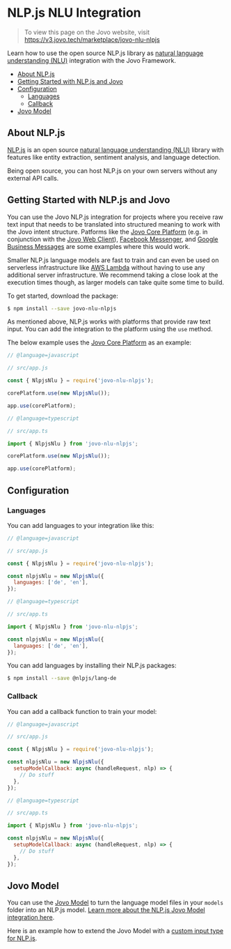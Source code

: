 # NLP.js NLU Integration

> To view this page on the Jovo website, visit https://v3.jovo.tech/marketplace/jovo-nlu-nlpjs

Learn how to use the open source NLP.js library as [natural language understanding (NLU)](https://v3.jovo.tech/marketplace/tag/nlu) integration with the Jovo Framework.

- [About NLP.js](#about-nlpjs)
- [Getting Started with NLP.js and Jovo](#getting-started-with-nlpjs-and-jovo)
- [Configuration](#configuration)
  - [Languages](#languages)
  - [Callback](#callback)
- [Jovo Model](#jovo-model)

## About NLP.js

[NLP.js](https://github.com/axa-group/nlp.js) is an open source [natural language understanding (NLU)](https://v3.jovo.tech/marketplace/tag/nlu) library with features like entity extraction, sentiment analysis, and language detection.

Being open source, you can host NLP.js on your own servers without any external API calls.

## Getting Started with NLP.js and Jovo

You can use the Jovo NLP.js integration for projects where you receive raw text input that needs to be translated into structured meaning to work with the Jovo intent structure. Patforms like the [Jovo Core Platform](https://v3.jovo.tech/marketplace/jovo-platform-core) (e.g. in conjunction with the [Jovo Web Client](https://v3.jovo.tech/marketplace/jovo-client-web)), [Facebook Messenger](https://v3.jovo.tech/marketplace/jovo-platform-facebookmessenger), and [Google Business Messages](https://v3.jovo.tech/marketplace/jovo-platform-googlebusiness) are some examples where this would work.

Smaller NLP.js language models are fast to train and can even be used on serverless infrastructure like [AWS Lambda](https://v3.jovo.tech/docs/hosting/aws-lambda) without having to use any additional server infrastructure. We recommend taking a close look at the execution times though, as larger models can take quite some time to build.

To get started, download the package:

```sh
$ npm install --save jovo-nlu-nlpjs
```

As mentioned above, NLP.js works with platforms that provide raw text input. You can add the integration to the platform using the `use` method.

The below example uses the [Jovo Core Platform](https://v3.jovo.tech/marketplace/jovo-platform-core) as an example:

```javascript
// @language=javascript

// src/app.js

const { NlpjsNlu } = require('jovo-nlu-nlpjs');

corePlatform.use(new NlpjsNlu());

app.use(corePlatform);

// @language=typescript

// src/app.ts

import { NlpjsNlu } from 'jovo-nlu-nlpjs';

corePlatform.use(new NlpjsNlu());

app.use(corePlatform);
```

## Configuration

### Languages

You can add languages to your integration like this:

```javascript
// @language=javascript

// src/app.js

const { NlpjsNlu } = require('jovo-nlu-nlpjs');

const nlpjsNlu = new NlpjsNlu({
  languages: ['de', 'en'],
});

// @language=typescript

// src/app.ts

import { NlpjsNlu } from 'jovo-nlu-nlpjs';

const nlpjsNlu = new NlpjsNlu({
  languages: ['de', 'en'],
});
```

You can add languages by installing their NLP.js packages:

```sh
$ npm install --save @nlpjs/lang-de
```

### Callback

You can add a callback function to train your model:

```javascript
// @language=javascript

// src/app.js

const { NlpjsNlu } = require('jovo-nlu-nlpjs');

const nlpjsNlu = new NlpjsNlu({
  setupModelCallback: async (handleRequest, nlp) => {
    // Do stuff
  },
});

// @language=typescript

// src/app.ts

import { NlpjsNlu } from 'jovo-nlu-nlpjs';

const nlpjsNlu = new NlpjsNlu({
  setupModelCallback: async (handleRequest, nlp) => {
    // Do stuff
  },
});
```

## Jovo Model

You can use the [Jovo Model](https://v3.jovo.tech/marketplace/jovo-model) to turn the language model files in your `models` folder into an NLP.js model. [Learn more about the NLP.js Jovo Model integration here](https://v3.jovo.tech/marketplace/jovo-model/nlpjs).

Here is an example how to extend the Jovo Model with a [custom input type for NLP.js](https://v3.jovo.tech/tutorials/lindenbaum-cognitive-voice#adding-an-nlu-service).
